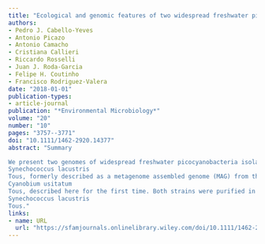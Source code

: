 ```yaml
---
title: "Ecological and genomic features of two widespread freshwater picocyanobacteria"
authors:
- Pedro J. Cabello‐Yeves
- Antonio Picazo
- Antonio Camacho
- Cristiana Callieri
- Riccardo Rosselli
- Juan J. Roda‐Garcia
- Felipe H. Coutinho
- Francisco Rodriguez‐Valera
date: "2018-01-01"
publication-types:
- article-journal
publication: "*Environmental Microbiology*"
volume: "20"
number: "10"
pages: "3757--3771"
doi: "10.1111/1462-2920.14377"
abstract: "Summary

We present two genomes of widespread freshwater picocyanobacteria isolated by extinction dilution from a Spanish oligotrophic reservoir. Based on microscopy and genomic properties, both picocyanobacteria were tentatively designated
Synechococcus lacustris
Tous, formerly described as a metagenome assembled genome (MAG) from the same habitat, and
Cyanobium usitatum
Tous, described here for the first time. Both strains were purified in unicyanobacterial cultures, and their genomes were sequenced. They are broadly distributed in freshwater systems; the first seems to be a specialist on temperate reservoirs (Tous, Amadorio, Dexter, Lake Lanier, Sparkling), and the second appears to also be abundant in cold environments including ice‐covered lakes such as Lake Baikal, Lake Erie or the brackish Baltic Sea. Having complete genomes provided access to the flexible genome that does not assemble in MAGs. We found several genomic islands in both genomes, within which there were genes for nitrogen acquisition, transporters for a wide set of compounds and biosynthesis of phycobilisomes in both strains. Some of these regions of low coverage in metagenomes also included antimicrobial compounds, transposases and phage defence systems, including a novel type III CRISPR‐Cas phage defence system that was only detected in
Synechococcus lacustris
Tous."
links:
- name: URL
  url: "https://sfamjournals.onlinelibrary.wiley.com/doi/10.1111/1462-2920.14377"
---
```

